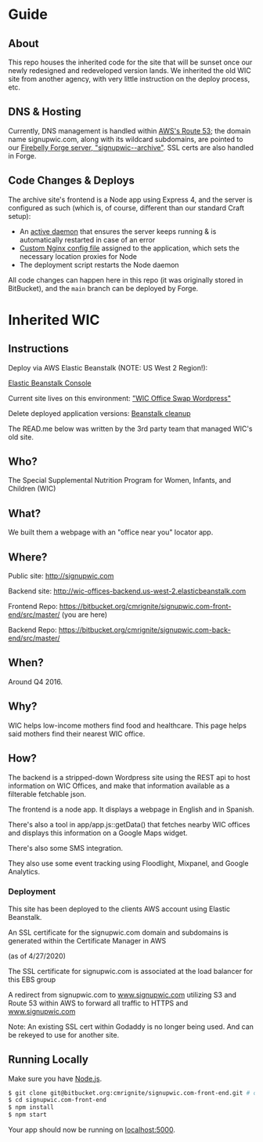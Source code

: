 
# Guide

## About

This repo houses the inherited code for the site that will be sunset once our newly redesigned and redeveloped version lands. We inherited the old WIC site from another agency, with very little instruction on the deploy process, etc. 

## DNS & Hosting

Currently, DNS management is handled within [AWS's Route 53](https://us-east-1.console.aws.amazon.com/route53/v2/home?region=us-west-2#Dashboard); the domain name signupwic.com, along with its wildcard subdomains, are pointed to our [Firebelly Forge server, "signupwic--archive"](https://forge.laravel.com/servers/738991/sites). SSL certs are also handled in Forge.

## Code Changes & Deploys

The archive site's frontend is a Node app using Express 4, and the server is configured as such (which is, of course, different than our standard Craft setup):

- An [active daemon](https://forge.laravel.com/servers/738991/daemons) that ensures the server keeps running & is automatically restarted in case of an error
- [Custom Nginx config file](https://forge.laravel.com/servers/738991/sites/2178945/application) assigned to the application, which sets the necessary location proxies for Node
- The deployment script restarts the Node daemon

All code changes can happen here in this repo (it was originally stored in BitBucket), and the `main` branch can be deployed by Forge.

# Inherited WIC

## Instructions

Deploy via AWS Elastic Beanstalk (NOTE: US West 2 Region!):

[Elastic Beanstalk Console](https://us-west-2.console.aws.amazon.com/elasticbeanstalk/home?region=us-west-2#/environment/dashboard?environmentId=e-2tjgpj6wjg)

Current site lives on this environment:
["WIC Office Swap Wordpress"](https://us-west-2.console.aws.amazon.com/elasticbeanstalk/home?region=us-west-2#/environment/dashboard?environmentId=e-bhfuirfcjm)

Delete deployed application versions:
[Beanstalk cleanup](https://us-west-2.console.aws.amazon.com/elasticbeanstalk/home?region=us-west-2#/application/versions?applicationName=Wic%20Offices%20Wordpress)

The READ.me below was written by the 3rd party team that managed WIC's old site. 

## Who?

The Special Supplemental Nutrition Program for Women, Infants, and Children (WIC)

## What?

We built them a webpage with an "office near you" locator app.

## Where?

Public site: http://signupwic.com

Backend site: http://wic-offices-backend.us-west-2.elasticbeanstalk.com

Frontend Repo: https://bitbucket.org/cmrignite/signupwic.com-front-end/src/master/ (you are here)

Backend Repo: https://bitbucket.org/cmrignite/signupwic.com-back-end/src/master/

## When?

Around Q4 2016.

## Why?

WIC helps low-income mothers find food and healthcare. This page helps said mothers find their nearest WIC office.

## How?

The backend is a stripped-down Wordpress site using the REST api to host information on WIC Offices, and make that information available as a filterable fetchable json.

The frontend is a node app. It displays a webpage in English and in Spanish.

There's also a tool in app/app.js::getData() that fetches nearby WIC offices and displays this information on a Google Maps widget.

There's also some SMS integration.

They also use some event tracking using Floodlight, Mixpanel, and Google Analytics.

### Deployment

This site has been deployed to the clients AWS account using Elastic Beanstalk.

An SSL certificate for the signupwic.com domain and subdomains is generated within the Certificate Manager in AWS

(as of 4/27/2020)

The SSL certificate for signupwic.com is associated at the load balancer for this EBS group

A redirect from signupwic.com to www.signupwic.com utilizing S3 and Route 53 within AWS to forward all traffic to HTTPS and www.signupwic.com

Note: An existing SSL cert within Godaddy is no longer being used. And can be rekeyed to use for another site.

## Running Locally

Make sure you have [Node.js](http://nodejs.org/).

```sh
$ git clone git@bitbucket.org:cmrignite/signupwic.com-front-end.git # or clone your own fork
$ cd signupwic.com-front-end
$ npm install
$ npm start
```

Your app should now be running on [localhost:5000](http://localhost:5000/).

